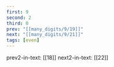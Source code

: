 ```yaml
---
first: 9
second: 2
third: 0
prev: "[[many_digits/9/19]]"
next: "[[many_digits/9/21]]"
tags: [even]
---
```

prev2-in-text: [[18]]
next2-in-text: [[22]]

